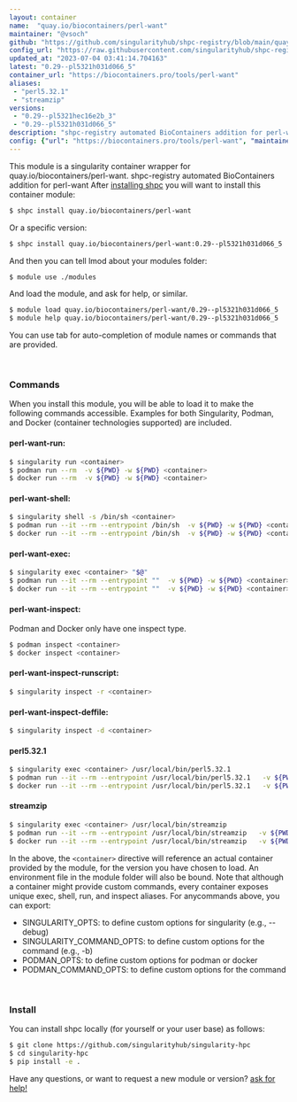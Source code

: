 ```yaml
---
layout: container
name:  "quay.io/biocontainers/perl-want"
maintainer: "@vsoch"
github: "https://github.com/singularityhub/shpc-registry/blob/main/quay.io/biocontainers/perl-want/container.yaml"
config_url: "https://raw.githubusercontent.com/singularityhub/shpc-registry/main/quay.io/biocontainers/perl-want/container.yaml"
updated_at: "2023-07-04 03:41:14.704163"
latest: "0.29--pl5321h031d066_5"
container_url: "https://biocontainers.pro/tools/perl-want"
aliases:
 - "perl5.32.1"
 - "streamzip"
versions:
 - "0.29--pl5321hec16e2b_3"
 - "0.29--pl5321h031d066_5"
description: "shpc-registry automated BioContainers addition for perl-want"
config: {"url": "https://biocontainers.pro/tools/perl-want", "maintainer": "@vsoch", "description": "shpc-registry automated BioContainers addition for perl-want", "latest": {"0.29--pl5321h031d066_5": "sha256:75df7a9db5ae7cc7d5fa61565368cbd6a4ed27f6040ab38325488c8d82d69140"}, "tags": {"0.29--pl5321hec16e2b_3": "sha256:52f511288075ee05e6b2982d995c03374e8aeb70d302b38d12d62891d0c067ad", "0.29--pl5321h031d066_5": "sha256:75df7a9db5ae7cc7d5fa61565368cbd6a4ed27f6040ab38325488c8d82d69140"}, "docker": "quay.io/biocontainers/perl-want", "aliases": {"perl5.32.1": "/usr/local/bin/perl5.32.1", "streamzip": "/usr/local/bin/streamzip"}}
---
```


This module is a singularity container wrapper for quay.io/biocontainers/perl-want.
shpc-registry automated BioContainers addition for perl-want
After [installing shpc](#install) you will want to install this container module:


```bash
$ shpc install quay.io/biocontainers/perl-want
```

Or a specific version:

```bash
$ shpc install quay.io/biocontainers/perl-want:0.29--pl5321h031d066_5
```

And then you can tell lmod about your modules folder:

```bash
$ module use ./modules
```

And load the module, and ask for help, or similar.

```bash
$ module load quay.io/biocontainers/perl-want/0.29--pl5321h031d066_5
$ module help quay.io/biocontainers/perl-want/0.29--pl5321h031d066_5
```

You can use tab for auto-completion of module names or commands that are provided.

<br>

### Commands

When you install this module, you will be able to load it to make the following commands accessible.
Examples for both Singularity, Podman, and Docker (container technologies supported) are included.

#### perl-want-run:

```bash
$ singularity run <container>
$ podman run --rm  -v ${PWD} -w ${PWD} <container>
$ docker run --rm  -v ${PWD} -w ${PWD} <container>
```

#### perl-want-shell:

```bash
$ singularity shell -s /bin/sh <container>
$ podman run --it --rm --entrypoint /bin/sh  -v ${PWD} -w ${PWD} <container>
$ docker run --it --rm --entrypoint /bin/sh  -v ${PWD} -w ${PWD} <container>
```

#### perl-want-exec:

```bash
$ singularity exec <container> "$@"
$ podman run --it --rm --entrypoint ""  -v ${PWD} -w ${PWD} <container> "$@"
$ docker run --it --rm --entrypoint ""  -v ${PWD} -w ${PWD} <container> "$@"
```

#### perl-want-inspect:

Podman and Docker only have one inspect type.

```bash
$ podman inspect <container>
$ docker inspect <container>
```

#### perl-want-inspect-runscript:

```bash
$ singularity inspect -r <container>
```

#### perl-want-inspect-deffile:

```bash
$ singularity inspect -d <container>
```


#### perl5.32.1

```bash
$ singularity exec <container> /usr/local/bin/perl5.32.1
$ podman run --it --rm --entrypoint /usr/local/bin/perl5.32.1   -v ${PWD} -w ${PWD} <container> -c " $@"
$ docker run --it --rm --entrypoint /usr/local/bin/perl5.32.1   -v ${PWD} -w ${PWD} <container> -c " $@"
```


#### streamzip

```bash
$ singularity exec <container> /usr/local/bin/streamzip
$ podman run --it --rm --entrypoint /usr/local/bin/streamzip   -v ${PWD} -w ${PWD} <container> -c " $@"
$ docker run --it --rm --entrypoint /usr/local/bin/streamzip   -v ${PWD} -w ${PWD} <container> -c " $@"
```



In the above, the `<container>` directive will reference an actual container provided
by the module, for the version you have chosen to load. An environment file in the
module folder will also be bound. Note that although a container
might provide custom commands, every container exposes unique exec, shell, run, and
inspect aliases. For anycommands above, you can export:

 - SINGULARITY_OPTS: to define custom options for singularity (e.g., --debug)
 - SINGULARITY_COMMAND_OPTS: to define custom options for the command (e.g., -b)
 - PODMAN_OPTS: to define custom options for podman or docker
 - PODMAN_COMMAND_OPTS: to define custom options for the command

<br>

### Install

You can install shpc locally (for yourself or your user base) as follows:

```bash
$ git clone https://github.com/singularityhub/singularity-hpc
$ cd singularity-hpc
$ pip install -e .
```

Have any questions, or want to request a new module or version? [ask for help!](https://github.com/singularityhub/singularity-hpc/issues)